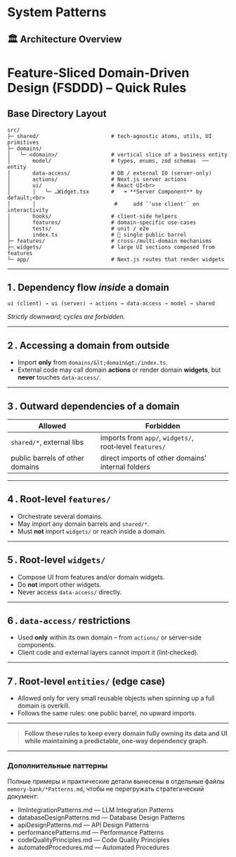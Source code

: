 # System Patterns

## 🏛️ Architecture Overview

# Feature‑Sliced Domain‑Driven Design (FSDDD) – Quick Rules

## Base Directory Layout

```text
src/
├─ shared/                       # tech‑agnostic atoms, utils, UI primitives
├─ domains/
│   └─ <domain>/                 # vertical slice of a business entity
│       model/                   # types, enums, zod schemas  ── entity
│       data-access/             # DB / external IO (server‑only)
│       actions/                 # Next.js server actions
│       ui/                      # React UI<br>
│       │   └─ …Widget.tsx       #   ➜ **Server Component** by default;<br>
│       │                         #     add `'use client'` on interactivity
│       hooks/                   # client‑side helpers
│       features/                # domain‑specific use‑cases
│       tests/                   # unit / e2e
│       index.ts                 # 🔑 single public barrel
├─ features/                     # cross‑/multi‑domain mechanisms
├─ widgets/                      # large UI sections composed from features
└─ app/                          # Next.js routes that render widgets
```

---

## 1 . Dependency flow _inside_ a domain

```text
ui (client) → ui (server) → actions → data-access → model → shared
```

_Strictly downward; cycles are forbidden._

---

## 2 . Accessing a domain from outside

- Import **only** from `domains/&lt;domain&gt;/index.ts`.
- External code may call domain **actions** or render domain **widgets**, but **never** touches `data-access/`.

---

## 3 . Outward dependencies of a domain

| Allowed                         | Forbidden                                               |
| ------------------------------- | ------------------------------------------------------- |
| `shared/*`, external libs       | imports from `app/`, `widgets/`, root‑level `features/` |
| public barrels of other domains | direct imports of other domains’ internal folders       |

---

## 4 . Root‑level `features/`

- Orchestrate several domains.
- May import any domain barrels and `shared/*`.
- Must **not** import `widgets/` or reach inside a domain.

---

## 5 . Root‑level `widgets/`

- Compose UI from features and/or domain widgets.
- Do **not** import other widgets.
- Never access `data‑access/` directly.

---

## 6 . `data‑access/` restrictions

- Used **only** within its own domain – from `actions/` or server‑side components.
- Client code and external layers cannot import it (lint‑checked).

---

## 7 . Root‑level `entities/` (edge case)

- Allowed only for very small reusable objects when spinning up a full domain is overkill.
- Follows the same rules: one public barrel, no upward imports.

---

> **Follow these rules to keep every domain fully owning its data and UI while maintaining a predictable, one‑way dependency graph.**

---

### Дополнительные паттерны

Полные примеры и практические детали вынесены в отдельные файлы `memory-bank/*Patterns.md`, чтобы не перегружать стратегический документ:

- llmIntegrationPatterns.md — LLM Integration Patterns
- databaseDesignPatterns.md — Database Design Patterns
- apiDesignPatterns.md — API Design Patterns
- performancePatterns.md — Performance Patterns
- codeQualityPrinciples.md — Code Quality Principles
- automatedProcedures.md — Automated Procedures
